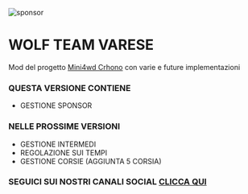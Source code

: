 
![sponsor](https://github.com/Swisusto/Mini4WD_CRHONO_MODDED/assets/62308320/df383ecf-e306-4a25-810b-e4a9ab8e0bda)

<h1>WOLF TEAM VARESE</h1>
Mod del progetto <a href="https://github.com/Pimentoso/mini4wdchrono">Mini4wd Crhono</a> con varie e future implementazioni

<h3>QUESTA VERSIONE CONTIENE</h3>
<ul>
  <li>GESTIONE SPONSOR</li>
 
</ul>


<h3>NELLE PROSSIME VERSIONI</h3>
<ul>
  <li>GESTIONE INTERMEDI</li>
  <li>REGOLAZIONE SUI TEMPI</li>
  <li>GESTIONE CORSIE (AGGIUNTA 5 CORSIA)
</li>
</ul>



<b><h3>SEGUICI SUI NOSTRI CANALI SOCIAL <a href="https://www.facebook.com/WolfReverseTeam/?locale=it_IT">CLICCA QUI</a></b></h3>
